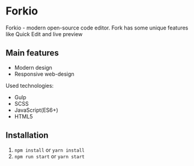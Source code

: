 # Forkio

Forkio - modern open-source code editor. Fork has some unique features like Quick Edit and live preview

## Main features

- Modern design
- Responsive web-design

Used technologies:

- Gulp
- SCSS
- JavaScript(ES6+)
- HTML5

## Installation

1. `npm install` or `yarn install`
2. `npm run start` or `yarn start`


